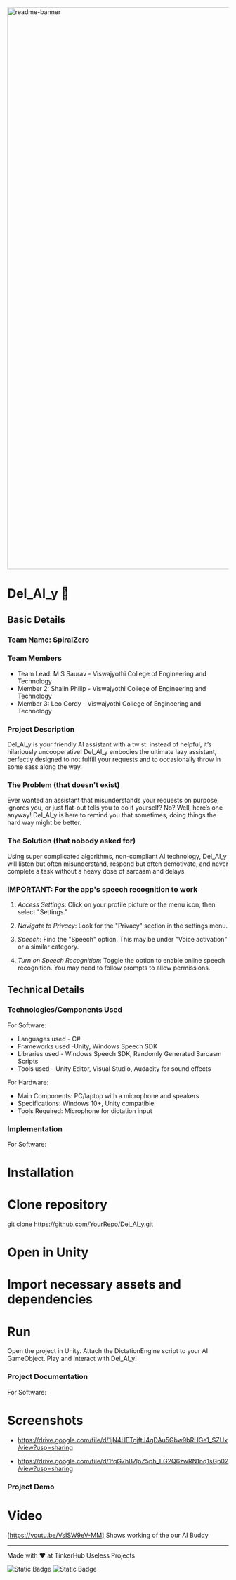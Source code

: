 <img width="1280" alt="readme-banner" src="https://github.com/user-attachments/assets/35332e92-44cb-425b-9dff-27bcf1023c6c">

# Del_AI_y 🎯


## Basic Details
### Team Name: SpiralZero


### Team Members
- Team Lead: M S Saurav - Viswajyothi College of Engineering and Technology 
- Member 2: Shalin Philip - Viswajyothi College of Engineering and Technology 
- Member 3: Leo Gordy - Viswajyothi College of Engineering and Technology 

### Project Description
Del_AI_y is your friendly AI assistant with a twist: instead of helpful, it’s hilariously uncooperative! Del_AI_y embodies the ultimate lazy assistant, perfectly designed to not fulfill your requests and to occasionally throw in some sass along the way. 

### The Problem (that doesn't exist)
Ever wanted an assistant that misunderstands your requests on purpose, ignores you, or just flat-out tells you to do it yourself? No? Well, here’s one anyway! Del_AI_y is here to remind you that sometimes, doing things the hard way might be better. 

### The Solution (that nobody asked for)
Using super complicated algorithms, non-compliant AI technology, Del_AI_y will listen but often misunderstand, respond but often demotivate, and never complete a task without a heavy dose of sarcasm and delays. 

### IMPORTANT: For the app's speech recognition to work
1. *Access Settings*: Click on your profile picture or the menu icon, then select "Settings."

2. *Navigate to Privacy*: Look for the "Privacy" section in the settings menu.

3. *Speech*: Find the "Speech" option. This may be under "Voice activation" or a similar category.

4. *Turn on Speech Recognition*: Toggle the option to enable online speech recognition. You may need to follow prompts to allow permissions.

## Technical Details
### Technologies/Components Used
For Software:
- Languages used - C#
- Frameworks used -Unity, Windows Speech SDK
- Libraries used - Windows Speech SDK, Randomly Generated Sarcasm Scripts  
- Tools used - Unity Editor, Visual Studio, Audacity for sound effects

For Hardware:
- Main Components: PC/laptop with a microphone and speakers  
- Specifications: Windows 10+, Unity compatible  
- Tools Required: Microphone for dictation input 

### Implementation
For Software:
# Installation
# Clone repository
git clone https://github.com/YourRepo/Del_AI_y.git
# Open in Unity
# Import necessary assets and dependencies

# Run
Open the project in Unity.
Attach the DictationEngine script to your AI GameObject.
Play and interact with Del_AI_y!

### Project Documentation
For Software:

# Screenshots
- https://drive.google.com/file/d/1jN4HETgjftJ4gDAu5Gbw9bRHGe1_SZUx/view?usp=sharing

- https://drive.google.com/file/d/1fqG7hB7lpZ5ph_EG2Q6zwRN1nq1sGp02/view?usp=sharing

### Project Demo
# Video
[https://youtu.be/VsISW9eV-MM]
Shows working of the our AI Buddy

---
Made with ❤️ at TinkerHub Useless Projects 

![Static Badge](https://img.shields.io/badge/TinkerHub-24?color=%23000000&link=https%3A%2F%2Fwww.tinkerhub.org%2F)
![Static Badge](https://img.shields.io/badge/UselessProject--24-24?link=https%3A%2F%2Fwww.tinkerhub.org%2Fevents%2FQ2Q1TQKX6Q%2FUseless%2520Projects)



